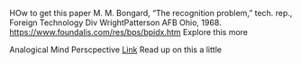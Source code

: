 HOw to get this paper M. M. Bongard, “The recognition problem,” tech. rep., Foreign Technology Div WrightPatterson AFB Ohio, 1968.
https://www.foundalis.com/res/bps/bpidx.htm
Explore this more


Analogical Mind Perscpective [Link](file:///C:/Users/HP/Downloads/The_analogical_mind_Perspectives_from_co.pdf)
Read up on this a little
